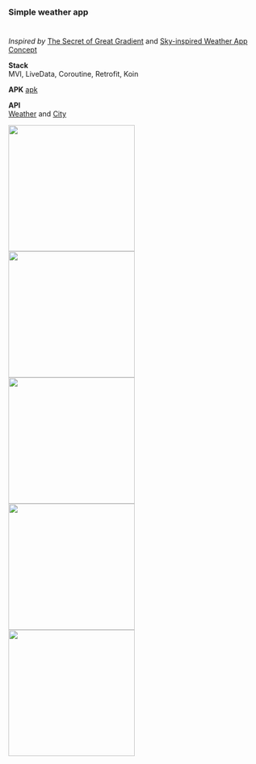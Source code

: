 ### Simple weather app <h1>

_Inspired by_ [The Secret of Great Gradient](https://uxplanet.org/the-secret-of-great-gradient-2f2c49ef3968) and
[Sky-inspired Weather App Concept](https://uxplanet.org/sky-inspired-weather-app-concept-4f1775ce4571)  
 
__Stack__  
MVI, LiveData, Coroutine, Retrofit, Koin  

__APK__ 
[apk](https://github.com/VladislavPraskov/Weather/weather.apk)

__API__  
[Weather](https://openweathermap.org/) and  [City](https://opencagedata.com/)

<img align="left" src="https://user-images.githubusercontent.com/36319976/84181917-4357dc00-aa92-11ea-88dd-6574ea59821b.jpg" width="250" >
<img align="left" src="https://user-images.githubusercontent.com/36319976/84181914-42bf4580-aa92-11ea-9793-220020bcaa55.jpg" width="250">
<img align="left" src="https://user-images.githubusercontent.com/36319976/84181916-4357dc00-aa92-11ea-8eb0-863b64fc5ff7.jpg" width="250">
<img align="left" src="https://user-images.githubusercontent.com/36319976/84181921-43f07280-aa92-11ea-860b-fe0e2c6ec261.jpg" width="250">
<img align="left" src="https://user-images.githubusercontent.com/36319976/84182109-903bb280-aa92-11ea-87a7-aeef5531cf82.jpg" width="250">
